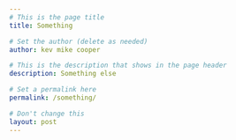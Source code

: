 ```yaml
---
# This is the page title
title: Something

# Set the author (delete as needed)
author: kev mike cooper

# This is the description that shows in the page header
description: Something else

# Set a permalink here
permalink: /something/

# Don't change this
layout: post
---
```

